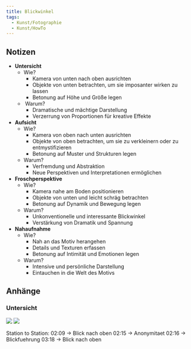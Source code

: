 ```yaml
---
title: Blickwinkel
tags:
  - Kunst/Fotographie
  - Kunst/HowTo
---
```


## Notizen

- **Untersicht**
	- Wie?
		- Kamera von unten nach oben ausrichten
		- Objekte von unten betrachten, um sie imposanter wirken zu lassen
		- Betonung auf Höhe und Größe legen
	-  Warum?
		- Dramatische und mächtige Darstellung
		- Verzerrung von Proportionen für kreative Effekte
- **Aufsicht**
	- Wie?
		- Kamera von oben nach unten ausrichten
	    - Objekte von oben betrachten, um sie zu verkleinern oder zu entmystifizieren
	    - Betonung auf Muster und Strukturen legen
	- Warum?
		- Verfremdung und Abstraktion
		- Neue Perspektiven und Interpretationen ermöglichen
- **Froschperspektive**
	- Wie?
		- Kamera nahe am Boden positionieren
	    - Objekte von unten und leicht schräg betrachten
	    - Betonung auf Dynamik und Bewegung legen
	- Warum?
		- Unkonventionelle und interessante Blickwinkel
		- Verstärkung von Dramatik und Spannung
- **Nahaufnahme**
	- Wie?
		- Nah an das Motiv herangehen
		- Details und Texturen erfassen
		- Betonung auf Intimität und Emotionen legen
	- Warum?
		- Intensive und persönliche Darstellung
		- Eintauchen in die Welt des Motivs

## Anhänge

### Untersicht

![](https://matix.li/613c8abf3edf)
![](./Bilder/blickwinkel_1.5.1.png)

Station to Station: 
02:09 → Blick nach oben 
02:15 → Anonymitaet
02:16 → Blickfuehrung
03:18 → Blick nach oben